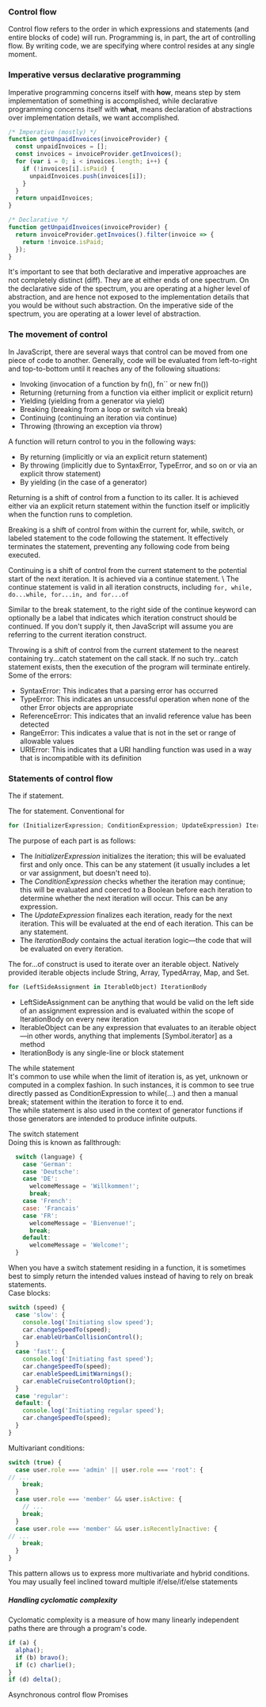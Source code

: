### Control flow

Control flow refers to the order in which expressions and statements (and entire blocks of code) will run. Programming
is, in part, the art of controlling flow. By writing code, we are specifying where control resides at any single moment.

### Imperative versus declarative programming

Imperative programming concerns itself with **how**, means step by stem implementation of something is accomplished,
while declarative programming concerns itself with **what**, means declaration of abstractions over implementation
details, we want accomplished.

```js
/* Imperative (mostly) */
function getUnpaidInvoices(invoiceProvider) {
  const unpaidInvoices = [];
  const invoices = invoiceProvider.getInvoices();
  for (var i = 0; i < invoices.length; i++) {
    if (!invoices[i].isPaid) {
      unpaidInvoices.push(invoices[i]);
    }
  }
  return unpaidInvoices;
}

/* Declarative */
function getUnpaidInvoices(invoiceProvider) {
  return invoiceProvider.getInvoices().filter(invoice => {
    return !invoice.isPaid;
  });
}
```

It's important to see that both declarative and imperative approaches are not completely distinct (diff). They are at
either ends of one spectrum. On the declarative side of the spectrum, you are operating at a higher level of
abstraction, and are hence not exposed to the implementation details that you would be without such abstraction. On the
imperative side of the spectrum, you are operating at a lower level of abstraction.

### The movement of control

In JavaScript, there are several ways that control can be moved from one piece of code to another. Generally, code will
be evaluated from left-to-right and top-to-bottom until it reaches any of the following situations:

- Invoking (invocation of a function by fn(), fn`` or new fn())
- Returning (returning from a function via either implicit or explicit return)
- Yielding (yielding from a generator via yield)
- Breaking (breaking from a loop or switch via break)
- Continuing (continuing an iteration via continue)
- Throwing (throwing an exception via throw)

A function will return control to you in the following ways:

- By returning (implicitly or via an explicit return statement)
- By throwing (implicitly due to SyntaxError, TypeError, and so on or via an explicit throw statement)
- By yielding (in the case of a generator)

Returning is a shift of control from a function to its caller. It is achieved either via an explicit return statement
within the function itself or implicitly when the function runs to completion.

Breaking is a shift of control from within the current for, while, switch, or labeled statement to the code following
the statement. It effectively terminates the statement, preventing any following code from being executed.

Continuing is a shift of control from the current statement to the potential start of the next iteration. It is achieved
via a continue statement. \ The continue statement is valid in all iteration constructs,
including `for, while, do...while, for...in, and for...of`

Similar to the break statement, to the right side of the continue keyword can optionally be a label that indicates which
iteration construct should be continued. If you don't supply it, then JavaScript will assume you are referring to the
current iteration construct.

Throwing is a shift of control from the current statement to the nearest containing try...catch statement on the call
stack. If no such try...catch statement exists, then the execution of the program will terminate entirely. \
Some of the errors:

- SyntaxError: This indicates that a parsing error has occurred
- TypeError: This indicates an unsuccessful operation when none of the other Error objects are appropriate
- ReferenceError: This indicates that an invalid reference value has been detected
- RangeError: This indicates a value that is not in the set or range of allowable values
- URIError: This indicates that a URI handling function was used in a way that is incompatible with its definition

### Statements of control flow

The if statement.

The for statement. Conventional for

```js
for (InitializerExpression; ConditionExpression; UpdateExpression) IterationBody
```

The purpose of each part is as follows:

* The *InitializerExpression* initializes the iteration; this will be evaluated first and only once. This can be any
  statement (it usually includes a let or var assignment, but doesn't need to).
* The *ConditionExpression* checks whether the iteration may continue; this will be evaluated and coerced to a Boolean
  before each iteration to determine whether the next iteration will occur. This can be any expression.
* The *UpdateExpression* finalizes each iteration, ready for the next iteration. This will be evaluated at the end of
  each iteration. This can be any statement.
* The *IterationBody* contains the actual iteration logic—the code that will be evaluated on every iteration.

The for...of construct is used to iterate over an iterable object. Natively provided iterable objects include String,
Array, TypedArray, Map, and Set.

```js
for (LeftSideAssignment in IterableObject) IterationBody
```

* LeftSideAssignment can be anything that would be valid on the left side of an assignment expression and is evaluated
  within the scope of IterationBody on every new iteration
* IterableObject can be any expression that evaluates to an iterable object—in other words, anything that implements
  [Symbol.iterator] as a method
* IterationBody is any single-line or block statement

The while statement \
It's common to use while when the limit of iteration is, as yet, unknown or computed in a complex fashion. In such
instances, it is common to see true directly passed as ConditionExpression to while(...) and then a manual break;
statement within the iteration to force it to end. \
The while statement is also used in the context of generator functions if those generators are intended to produce
infinite outputs.

The switch statement \
Doing this is known as fallthrough:
```js
  switch (language) {
    case 'German':
    case 'Deutsche':
    case 'DE':
      welcomeMessage = 'Willkommen!';
      break;
    case 'French':
    case: 'Francais'
    case 'FR':
      welcomeMessage = 'Bienvenue!';
      break;
    default:
      welcomeMessage = 'Welcome!';
  }
```
When you have a switch statement residing in a function, it is sometimes best to simply return the intended values
instead of having to rely on break statements. \
Case blocks:
```js
switch (speed) {
  case 'slow': {
    console.log('Initiating slow speed');
    car.changeSpeedTo(speed);
    car.enableUrbanCollisionControl();
  }
  case 'fast': {
    console.log('Initiating fast speed');
    car.changeSpeedTo(speed);
    car.enableSpeedLimitWarnings();
    car.enableCruiseControlOption();
  }
  case 'regular':
  default: {
    console.log('Initiating regular speed');
    car.changeSpeedTo(speed);
  }
}
```
Multivariant conditions:
```js
switch (true) {
  case user.role === 'admin' || user.role === 'root': {
// ...
    break;
  }
  case user.role === 'member' && user.isActive: {
    // ...
    break;
  }
  case user.role === 'member' && user.isRecentlyInactive: {
// ...
    break;
  }
}
```
This pattern allows us to express more multivariate and hybrid conditions. You may usually feel inclined toward
multiple if/else/if/else statements

##### Handling cyclomatic complexity
Cyclomatic complexity is a measure of how many linearly independent paths there are through a program's code.
```js
if (a) {
  alpha();
  if (b) bravo();
  if (c) charlie();
}
if (d) delta();
```

Asynchronous control flow
Promises
